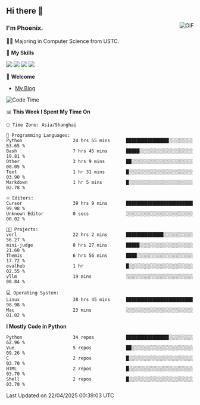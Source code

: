 ## Hi there 👋
<img align="right" alt="GIF" src="https://raw.githubusercontent.com/JoeyBling/JoeyBling/master/pic/pusheencode.gif" />

### I'm Phoenix.

👨‍🎓 Majoring in Computer Science from USTC.

🌟 **My Skills**

![](https://img.shields.io/badge/-Python-3e74a2?style=flat-square&logo=Python&logoColor=fff)
![](https://img.shields.io/badge/-C++-9f62a5?style=flat&logo=cplusplus&logoColor=white)
![](https://img.shields.io/badge/-Linux-185886?style=flat-square&logo=Linux&logoColor=fff)
![](https://img.shields.io/badge/-Rust-ff4136?style=flat-square&logo=Rust&logoColor=fff)

💬 **Welcome**

- [My Blog](https://ysy-phoenix.github.io/)

<!--START_SECTION:waka-->
![Code Time](http://img.shields.io/badge/Code%20Time-1%2C438%20hrs%2042%20mins-blue)

📊 **This Week I Spent My Time On** 

```text
🕑︎ Time Zone: Asia/Shanghai

💬 Programming Languages: 
Python                   24 hrs 55 mins      ████████████████░░░░░░░░░   63.65 % 
Bash                     7 hrs 45 mins       █████░░░░░░░░░░░░░░░░░░░░   19.81 % 
Other                    3 hrs 9 mins        ██░░░░░░░░░░░░░░░░░░░░░░░   08.05 % 
Text                     1 hr 31 mins        █░░░░░░░░░░░░░░░░░░░░░░░░   03.90 % 
Markdown                 1 hr 5 mins         █░░░░░░░░░░░░░░░░░░░░░░░░   02.78 % 

🔥 Editors: 
Cursor                   39 hrs 9 mins       █████████████████████████   99.98 % 
Unknown Editor           0 secs              ░░░░░░░░░░░░░░░░░░░░░░░░░   00.02 % 

🐱‍💻 Projects: 
verl                     22 hrs 2 mins       ██████████████░░░░░░░░░░░   56.27 % 
mini-judge               8 hrs 27 mins       █████░░░░░░░░░░░░░░░░░░░░   21.60 % 
Themis                   6 hrs 56 mins       ████░░░░░░░░░░░░░░░░░░░░░   17.72 % 
evalhub                  1 hr                █░░░░░░░░░░░░░░░░░░░░░░░░   02.55 % 
vllm                     19 mins             ░░░░░░░░░░░░░░░░░░░░░░░░░   00.84 % 

💻 Operating System: 
Linux                    38 hrs 45 mins      █████████████████████████   98.98 % 
Mac                      23 mins             ░░░░░░░░░░░░░░░░░░░░░░░░░   01.02 % 
```

**I Mostly Code in Python** 

```text
Python                   34 repos            ████████████████░░░░░░░░░   62.96 % 
Vue                      5 repos             ██░░░░░░░░░░░░░░░░░░░░░░░   09.26 % 
C                        2 repos             █░░░░░░░░░░░░░░░░░░░░░░░░   03.70 % 
HTML                     2 repos             █░░░░░░░░░░░░░░░░░░░░░░░░   03.70 % 
Shell                    2 repos             █░░░░░░░░░░░░░░░░░░░░░░░░   03.70 % 
```




 Last Updated on 22/04/2025 00:39:03 UTC
<!--END_SECTION:waka-->

<!--
**ysy-phoenix/ysy-phoenix** is a ✨ _special_ ✨ repository because its `README.md` (this file) appears on your GitHub profile.

Here are some ideas to get you started:

- 🔭 I’m currently working on ...
- 🌱 I’m currently learning ...
- 👯 I’m looking to collaborate on ...
- 🤔 I’m looking for help with ...
- 💬 Ask me about ...
- 📫 How to reach me: ...
- 😄 Pronouns: ...
- ⚡ Fun fact: ...
-->
